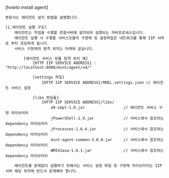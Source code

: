 [howto install agent]

    본문서는 에이전트 설치 방법을 설명합니다.

    [1.에이전트 실행 구조]
        에이전트는 작업을 수행할 로컬서버에 설치되어 실행되는 자바프로세스입니다.
        에이전트 실행 시 수행할 서비스모듈의 구현체 및 설정파일은 네트워크를 통해 IIP 서버로 부터 로딩하게 됩니다.
        서비스 구현체의 원격 위치는 아래와 같습니다.

            [에이전트 서비스 모듈 원격 위치 예]
                {HTTP IIP SERVICE ADDRESS} : "http://localhost:8080/mint/agent/v4/"
                
                [settings 파일]
                    {HTTP IIP SERVICE ADDRESS}/MOEL.settings.json // 에이전트 서비스 설정

                [libs 파일들]
                    {HTTP IIP SERVICE ADDRESS}/libs/
                        a9-impl-1.0.jar                 // 에이전트 서비스 구현 라이브러리 
                        jPowerShell-1.9.jar             // 서비스에서 참조하는 dependency 라리브러리 
                        jProcesses-1.6.4.jar            // 서비스에서 참조하는 dependency 라리브러리 
                        mint-agent-common-3.0.0.jar     // 서비스에서 참조하는 dependency 라리브러리 
                        WMI4Java-1.6.1.jar              // 서비스에서 참조하는 dependency 라리브러리 
        
        에이전트를 문제없이 실행하기 위해서는 서비스 설정 파일 및 구현체 라이브러리는 IIP서버 해당 위치에 반드시 존재해야 합니다.

